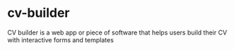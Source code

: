 # cv-builder
CV builder is a web app or piece of software that helps users build their CV with interactive forms and templates
